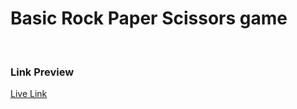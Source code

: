# Basic Rock Paper Scissors game
<br/>

### Link Preview
<a href=https://sohadutt.github.io/RPS/> Live Link </a>

